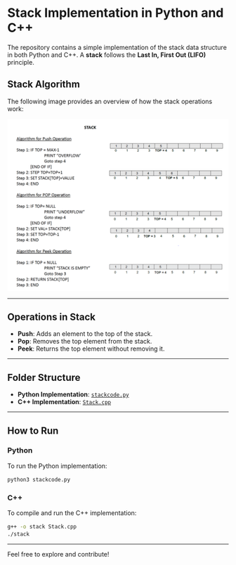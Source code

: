 
# Stack Implementation in Python and C++

The repository contains a simple implementation of the stack data structure in both Python and C++. A **stack** follows the **Last In, First Out (LIFO)** principle.

## Stack Algorithm

The following image provides an overview of how the stack operations work:

![Stack Algorithm](Algorithm.png)

---

## Operations in Stack

- **Push**: Adds an element to the top of the stack.
- **Pop**: Removes the top element from the stack.
- **Peek**: Returns the top element without removing it.

---

## Folder Structure

- **Python Implementation**: [`stackcode.py`](stackcode.py)
- **C++ Implementation**: [`Stack.cpp`](Stack.cpp)

---

## How to Run

### Python
To run the Python implementation:
```bash
python3 stackcode.py
```

### C++
To compile and run the C++ implementation:
```bash
g++ -o stack Stack.cpp
./stack
```

---

Feel free to explore and contribute!

